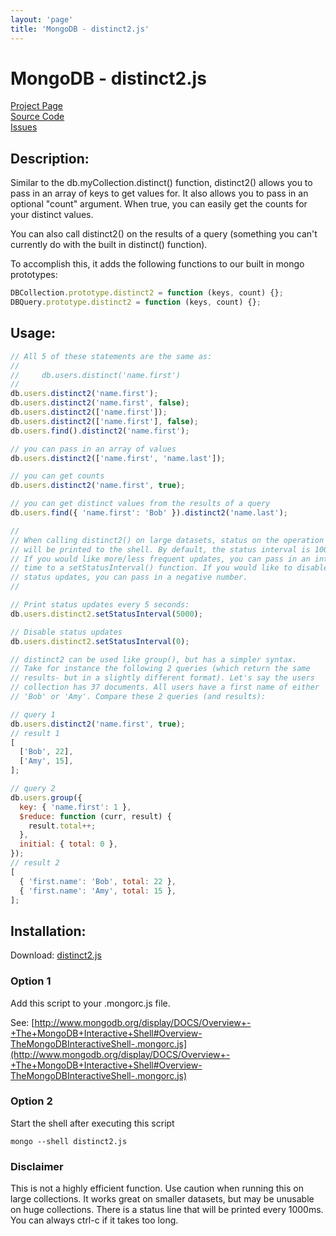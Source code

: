 ```yaml
---
layout: 'page'
title: 'MongoDB - distinct2.js'
---
```


# MongoDB - distinct2.js

[Project Page](https://www.skratchdot.com/projects/mongodb-distinct2/)  
[Source Code](https://github.com/skratchdot/mongodb-distinct2/)  
[Issues](https://github.com/skratchdot/mongodb-distinct2/issues/)

## Description:

Similar to the db.myCollection.distinct() function, distinct2() allows
you to pass in an array of keys to get values for. It also allows you
to pass in an optional "count" argument. When true, you can easily get
the counts for your distinct values.

You can also call distinct2() on the results of a query (something you
can't currently do with the built in distinct() function).

To accomplish this, it adds the following functions to our built in mongo prototypes:

```javascript
DBCollection.prototype.distinct2 = function (keys, count) {};
DBQuery.prototype.distinct2 = function (keys, count) {};
```

## Usage:

```javascript
// All 5 of these statements are the same as:
//
//     db.users.distinct('name.first')
//
db.users.distinct2('name.first');
db.users.distinct2('name.first', false);
db.users.distinct2(['name.first']);
db.users.distinct2(['name.first'], false);
db.users.find().distinct2('name.first');

// you can pass in an array of values
db.users.distinct2(['name.first', 'name.last']);

// you can get counts
db.users.distinct2('name.first', true);

// you can get distinct values from the results of a query
db.users.find({ 'name.first': 'Bob' }).distinct2('name.last');

//
// When calling distinct2() on large datasets, status on the operation
// will be printed to the shell. By default, the status interval is 1000ms.
// If you would like more/less frequent updates, you can pass in an interval
// time to a setStatusInterval() function. If you would like to disable
// status updates, you can pass in a negative number.
//

// Print status updates every 5 seconds:
db.users.distinct2.setStatusInterval(5000);

// Disable status updates
db.users.distinct2.setStatusInterval(0);

// distinct2 can be used like group(), but has a simpler syntax.
// Take for instance the following 2 queries (which return the same
// results- but in a slightly different format). Let's say the users
// collection has 37 documents. All users have a first name of either
// 'Bob' or 'Amy'. Compare these 2 queries (and results):

// query 1
db.users.distinct2('name.first', true);
// result 1
[
  ['Bob', 22],
  ['Amy', 15],
];

// query 2
db.users.group({
  key: { 'name.first': 1 },
  $reduce: function (curr, result) {
    result.total++;
  },
  initial: { total: 0 },
});
// result 2
[
  { 'first.name': 'Bob', total: 22 },
  { 'first.name': 'Amy', total: 15 },
];
```

## Installation:

Download: [distinct2.js](https://github.com/skratchdot/mongodb-distinct2/raw/master/distinct2.js)

### Option 1

Add this script to your .mongorc.js file.

See: [http://www.mongodb.org/display/DOCS/Overview+-+The+MongoDB+Interactive+Shell#Overview-TheMongoDBInteractiveShell-.mongorc.js](http://www.mongodb.org/display/DOCS/Overview+-+The+MongoDB+Interactive+Shell#Overview-TheMongoDBInteractiveShell-.mongorc.js)

### Option 2

Start the shell after executing this script

    mongo --shell distinct2.js

### Disclaimer

This is not a highly efficient function. Use caution when running this on large
collections. It works great on smaller datasets, but may be unusable on huge
collections. There is a status line that will be printed every 1000ms. You can always
ctrl-c if it takes too long.
